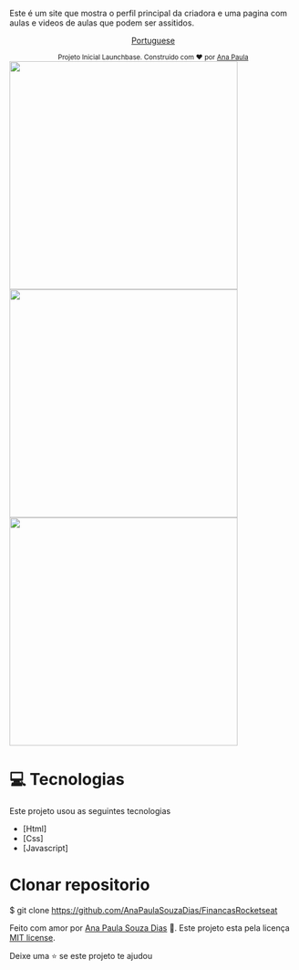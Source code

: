 
Este é um site que mostra o perfil principal da criadora e uma pagina com aulas e videos de aulas que podem ser assitidos.

<p align="center">
    <a href="README-pt.md">Portuguese</a>
 </p>

<div align="center">
  <sub> Projeto Inicial Launchbase. Construido com  ❤ por
    <a href="https://github.com/AnaPaulaSouzaDias">Ana Paula</a>  
  </sub>
</div>

<div>
   <img src="./.github/layout.png" width="400px">
   <img src="./.github/layout1.png" width="400px">
   <img src="./.github/layout2.png" width="400px">
</div>

# :computer: Tecnologias
Este projeto usou as seguintes tecnologias

* [Html]  
* [Css]
* [Javascript]   
     
# Clonar repositorio
$ git clone https://github.com/AnaPaulaSouzaDias/FinancasRocketseat


Feito com amor por [Ana Paula Souza Dias](https://github.com/AnaPaulaSouzaDias) 🚀.
Este projeto esta pela licença [MIT license](./LICENSE).


Deixe uma ⭐ se este projeto te ajudou